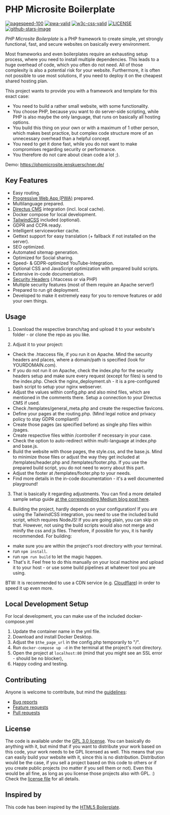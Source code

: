# PHP Microsite Boilerplate

[![pagespeed-100](https://img.shields.io/badge/Lighthouse%20PageSpeed-100-success.svg)](https://pagespeed.web.dev/report?utm_source=psi&utm_medium=redirect&url=https://phpmicrosite.jenskuerschner.de)
[![pwa-valid](https://img.shields.io/badge/PWA-valid-success.svg)](https://phpmicrosite.jenskuerschner.de/)
[![w3c-css-valid](https://img.shields.io/badge/W3C%20CSS-valid-success.svg)](https://jigsaw.w3.org/css-validator/validator?uri=https%3A%2F%2Fphpmicrosite.jenskuerschner.de%2F&profile=css3svg&usermedium=all)
[![LICENSE](https://img.shields.io/badge/license-GPL%203.0-blue.svg)](https://github.com/jekuer/php-microsite-boilerplate/blob/master/LICENSE.txt)
[![github-stars-image](https://img.shields.io/github/stars/jekuer/php-microsite-boilerplate.svg?label=github%20stars)](https://github.com/jekuer/php-microsite-boilerplate)

_PHP Microsite Boilerplate_ is a PHP framework to create simple, yet strongly functional, fast, and secure websites on basically every environment.

Most frameworks and even boilerplates require an exhausting setup process, where you need to install multiple dependencies. 
This leads to a huge overhead of code, which you often do not need. All of those complexity is also a potential risk for your website. 
Furthermore, it is often not possible to use most solutions, if you need to deploy it on the cheapest shared hosting plan.

This project wants to provide you with a framework and template for this exact case:

* You need to build a rather small website, with some functionality.
* You choose PHP, because you want to do server-side scripting, while PHP is also maybe the only language, that runs on basically all hosting options.
* You build this thing on your own or with a maximum of 1 other person, which makes best practice, but complex code structure more of an unnecessary overhead than a helpful concept.
* You need to get it done fast, while you do not want to make compromises regarding security or performance.
* You therefore do not care about clean code a lot ;).

Demo: <https://phpmicrosite.jenskuerschner.de/>

## Key Features

* Easy routing.
* [Progressive Web App (PWA)](https://web.dev/progressive-web-apps/) prepared.
* Multilanguage prepared.
* [Directus CMS](https://directus.io/) integration (incl. local cache).
* Docker compose for local development.
* [TailwindCSS](https://tailwindcss.com/) included (optional).
* GDPR and CCPA ready.
* Intelligent serviceworker cache.
* Gettext support for easy translation (+ fallback if not installed on the server).
* SEO optimized.
* Automated sitemap generation.
* Optimized for Social sharing.
* Speed- & GDPR-optimized YouTube-Integration.
* Optional CSS and JavaScript optimization with prepared build scripts.
* Extensive in-code documentation.
* [Security Headers](https://securityheaders.com/) (.htaccess or via PHP)
* Multiple security features (most of them require an Apache server!)
* Prepared to run git deployment.
* Developed to make it extremely easy for you to remove features or add your own things.

## Usage

1. Download the respective branch/tag and upload it to your website's folder - or clone the repo as you like.

2. Adjust it to your project: 
  * Check the .htaccess file, if you run it on Apache. Mind the security headers and places, where a domain/path is specified (look for YOURDOMAIN.com). 
  * If you do not run it on Apache, check the index.php for the security headers setup and make sure every request (except for files) is send to the index.php. Check the nginx_deployment.sh - it is a pre-configured bash script to setup your nginx webserver. 
  * Adjust the values within config.php and also mind files, which are mentioned in the comments there. Setup a connection to your Directus CMS if used.
  * Check /templates/general_meta.php and create the respective favicons. 
  * Define your pages at the routing.php. (Mind legal notice and privacy policy to stay GDPR compliant!) 
  * Create those pages (as specified before) as single php files within /pages. 
  * Create respective files within /controller if necessary in your case. 
  * Check the option to auto-redirect within multi-language at index.php and base.js. 
  * Build the website with those pages, the style.css, and the base.js. Mind to minimize those files or adjust the way they get included at /templates/header.php and /templates/footer.php. If you use the prepared build script, you do not need to worry about this part. 
  * Adjust the footer at /templates/footer.php to your needs. 
  * Find more details in the in-code documentation - it's a well documented playground!

3. That is basically it regarding adjustments. You can find a more detailed sample setup guide [at the corresponding Medium blog post here](https://medium.com/@jenskuerschner/build-a-kick-ass-php-microsite-in-under-3h-f21b27b904d2).

4. Building the project, hardly depends on your configuration! If you are using the TailwindCSS integration, you need to use the included build script, which requires NodeJS! If you are going plain, you can skip on that. However, not using the build scripts would also not merge and minify the css and js files. Therefore, if possible for you, it is hardly recommended. For building:
  * make sure you are within the project's root directory with your terminal.
  * run `npm install`.
  * run `npm run build` to let the magic happen.
  * That's it. Feel free to do this manually on your local machine and upload it to your host - or use some build pipelines at whatever tool you are using.

BTW: It is recommended to use a CDN service (e.g. [Cloudflare](https://www.cloudflare.com/)) in order to speed it up even more.

## Local Development Setup

For local development, you can make use of the included docker-compose.yml
1. Update the container name in the yml file.
2. Download and install Docker Desktop.
3. Adjust the `$the_page_url` in the config.php temporarily to "/".
4. Run `docker-compose up -d` in the terminal at the project's root directory.
5. Open the project at `localhost:80` (mind that you might see an SSL error - should be no blocker),
6. Happy coding and testing.

## Contributing

Anyone is welcome to contribute, but mind the [guidelines](.github/CONTRIBUTING.md):

* [Bug reports](.github/CONTRIBUTING.md#bugs)
* [Feature requests](.github/CONTRIBUTING.md#features)
* [Pull requests](.github/CONTRIBUTING.md#pull-requests)

## License

The code is available under the [GPL 3.0 license](LICENSE.txt).
You can basically do anything with it, but mind that if you want to distribute your work based on this code, your work needs to be GPL licensed as well.
This means that you can easily build your website with it, since this is no distribution. Distribution would be the case, if you sell a project based on this code to others or if you create public projects (no matter if you sell them or not). Even this would be all fine, as long as you license those projects also with GPL. :)
Check the [license file](LICENSE.txt) for all details.


## Inspired by

This code has been inspired by the [HTML5 Boilerplate](https://github.com/h5bp/html5-boilerplate).
